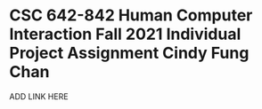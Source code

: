 # CSC 642-842 Human Computer Interaction Fall 2021 Individual Project Assignment Cindy Fung Chan

ADD LINK HERE
